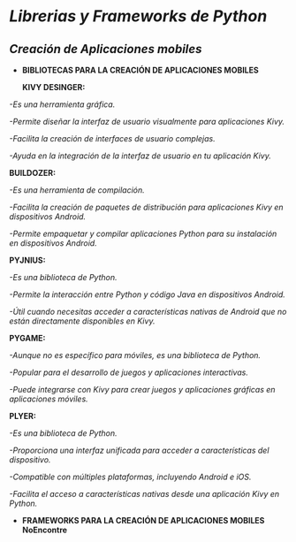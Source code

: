 # *Librerias y Frameworks de Python*
 ## *Creación* *de* *Aplicaciones*  *mobiles*
 


* **BIBLIOTECAS PARA LA CREACIÓN DE APLICACIONES MOBILES**
  
  **KIVY DESINGER:** 

 *-Es una herramienta gráfica.*

 *-Permite diseñar la interfaz de usuario visualmente para aplicaciones Kivy.*

*-Facilita la creación de interfaces de usuario complejas.*

*-Ayuda en la integración de la interfaz de usuario en tu aplicación Kivy.*


**BUILDOZER:**

*-Es una herramienta de compilación.*

*-Facilita la creación de paquetes de distribución para aplicaciones Kivy en dispositivos Android.*

*-Permite empaquetar y compilar aplicaciones Python para su instalación en dispositivos Android.*



**PYJNIUS:**

*-Es una biblioteca de Python.*

*-Permite la interacción entre Python y código Java en dispositivos Android.*

*-Útil cuando necesitas acceder a características nativas de Android que no están directamente disponibles en Kivy.*




**PYGAME:**

*-Aunque no es específico para móviles, es una biblioteca de Python.*

*-Popular para el desarrollo de juegos y aplicaciones interactivas.*

*-Puede integrarse con Kivy para crear juegos y aplicaciones gráficas en aplicaciones móviles.*


**PLYER:**

*-Es una biblioteca de Python.*

*-Proporciona una interfaz unificada para acceder a características del dispositivo.*

*-Compatible con múltiples plataformas, incluyendo Android e iOS.*

*-Facilita el acceso a características nativas desde una aplicación Kivy en Python.*


 * **FRAMEWORKS PARA LA CREACIÓN DE APLICACIONES MOBILES   NoEncontre**

 



